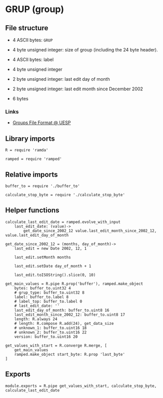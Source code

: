 # GRUP (group)

## File structure

- 4 ASCII bytes: `GRUP`

- 4 byte unsigned integer: size of group (including the 24 byte header).

- 4 ASCII bytes: label

- 4 byte unsigned integer

- 2 byte unsigned integer: last edit day of month

- 2 byte unsigned integer: last edit month since December 2002

- 6 bytes


### Links

- [Groups File Format @ UESP](http://www.uesp.net/wiki/Tes5Mod:Mod_File_Format#Groups)


## Library imports

	R = require 'ramda'

	ramped = require 'ramped'


## Relative imports

	buffer_to = require './buffer_to'

	calculate_stop_byte = require './calculate_stop_byte'


## Helper functions

	calculate_last_edit_date = ramped.evolve_with_input
		last_edit_date: (value)->
			get_date_since_2002_12 value.last_edit_month_since_2002_12, value.last_edit_day_of_month

	get_date_since_2002_12 = (months, day_of_month)->
		last_edit = new Date 2002, 12, 1

		last_edit.setMonth months

		last_edit.setDate day_of_month + 1

		last_edit.toISOString().slice(0, 10)

	get_main_values = R.pipe R.prop('buffer'), ramped.make_object
		bytes: buffer_to.uint32 4
		# grup_type: buffer_to.uint32 8
		label: buffer_to.label 8
		# label_top: buffer_to.label 0
		# last_edit_date: ''
		last_edit_day_of_month: buffer_to.uint8 16
		last_edit_month_since_2002_12: buffer_to.uint8 17
		length: R.always 24
		# length: R.compose R.add(24), get_data_size
		# unknown_1: buffer_to.uint16 18
		# unknown_2: buffer_to.uint16 22
		version: buffer_to.uint16 20

	get_values_with_start = R.converge R.merge, [
		get_main_values
		ramped.make_object start_byte: R.prop 'last_byte'
	]


## Exports

	module.exports = R.pipe get_values_with_start, calculate_stop_byte, calculate_last_edit_date
